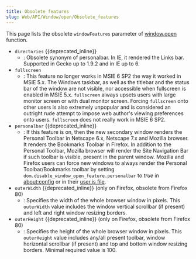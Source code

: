 ```yaml
---
title: Obsolete features
slug: Web/API/Window/open/Obsolete_features
---
```

This page lists the obsolete `windowFeatures` parameter of [window.open](/en-US/docs/Web/API/Window/open) function.

- `directories` {{deprecated_inline}}
  - : Obsolete synonym of personalbar. In IE, it rendered the Links bar. Supported in Gecko up to 1.9.2 and in IE up to 6.
- `fullscreen`
  - : This feature no longer works in MSIE 6 SP2 the way it worked in MSIE 5.x. The Windows taskbar, as well as the titlebar and the status bar of the window are not visible, nor accessible when fullscreen is enabled in MSIE 5.x.
    `fullscreen` always upsets users with large monitor screen or with dual monitor screen. Forcing `fullscreen` onto other users is also extremely unpopular and is considered an outright rude attempt to impose web author's viewing preferences onto users.
    `fullscreen` does not really work in MSIE 6 SP2.
- `personalbar` {{deprecated_inline}}
  - : If this feature is on, then the new secondary window renders the Personal Toolbar in Netscape 6.x, Netscape 7.x and Mozilla browser. It renders the Bookmarks Toolbar in Firefox. In addition to the Personal Toolbar, Mozilla browser will render the Site Navigation Bar if such toolbar is visible, present in the parent window.
    Mozilla and Firefox users can force new windows to always render the Personal Toolbar/Bookmarks toolbar by setting `dom.disable_window_open_feature.personalbar` to _true_ in [about:config](http://support.mozilla.com/en-US/kb/Editing+configuration+files#about_config) or in their [user.js file](http://support.mozilla.com/en-US/kb/Editing+configuration+files#user_js).
- `outerWidth` {{deprecated_inline}} (only on Firefox, obsolete from Firefox 80)
  - : Specifies the width of the whole browser window in pixels. This
    `outerWidth` value includes the window vertical scrollbar (if present) and
    left and right window resizing borders.
- `outerHeight` {{deprecated_inline}} (only on Firefox, obsolete from Firefox 80)
  - : Specifies the height of the whole browser window in pixels. This
    `outerHeight` value includes any/all present toolbar, window horizontal
    scrollbar (if present) and top and bottom window resizing borders. Minimal required
    value is 100.

